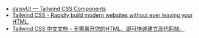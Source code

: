 - [daisyUI — Tailwind CSS Components](https://daisyui.com/)
- [Tailwind CSS - Rapidly build modern websites without ever leaving your HTML.](https://tailwindcss.com/)
- [Tailwind CSS 中文文档 - 无需离开您的HTML，即可快速建立现代网站。](https://www.tailwindcss.cn/)